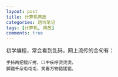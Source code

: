 ```yaml
---
layout: post
title: 计算机典故
categories: 趟坑笔记
tags: [计算机, 典故]
comments: true
---
```


初学编程，常会看到乱码，网上流传的金句有：

```
手持两把锟斤拷，口中疾呼烫烫烫。
脚踏千朵屯屯屯，笑看万物锘锘锘。
```
